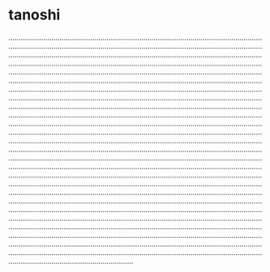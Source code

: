# tanoshi

.....................................................................................................................................................................................................................................................................................................................................................................................................................................................................................................................................................................................................................................................................................................................................................................................................................................................................................................................................................................................................................................................................................................................................................................................................................................................................................................................................................................................................................................................................................................................................................................................................................................................................................................................................................................................................................................................................................................................................................................................................................................................................................................................................................................................................................................................................................................................................................................................................................................................................................................................................................................................................................................................................................................................................................................................................................................................................................................................................................................................................................................................................................................................................................................................................................................................................................................................................................................................................................